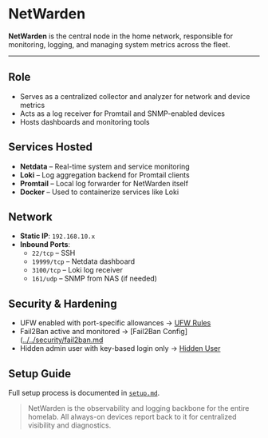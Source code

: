 
# NetWarden

**NetWarden** is the central node in the home network, responsible for monitoring, logging, and managing system metrics across the fleet.

---

## Role
- Serves as a centralized collector and analyzer for network and device metrics
- Acts as a log receiver for Promtail and SNMP-enabled devices
- Hosts dashboards and monitoring tools


## Services Hosted
- **Netdata** – Real-time system and service monitoring
- **Loki** – Log aggregation backend for Promtail clients
- **Promtail** – Local log forwarder for NetWarden itself
- **Docker** – Used to containerize services like Loki


## Network
- **Static IP**: `192.168.10.x`
- **Inbound Ports**:
  - `22/tcp` – SSH
  - `19999/tcp` – Netdata dashboard
  - `3100/tcp` – Loki log receiver
  - `161/udp` – SNMP from NAS (if needed)


## Security & Hardening
- UFW enabled with port-specific allowances → [UFW Rules](https://github.com/gorman-ap/homelab-setup/blob/main/docs/security/ufw_setup.md)
- Fail2Ban active and monitored → [Fail2Ban Config]([../../security/fail2ban.md](https://github.com/gorman-ap/homelab-setup/blob/main/docs/security/fail2ban_setup.md)
- Hidden admin user with key-based login only → [Hidden User](https://github.com/gorman-ap/homelab-setup/blob/main/docs/security/hidden_sudo_user.md)

## Setup Guide
Full setup process is documented in [`setup.md`](./setup.md).


> NetWarden is the observability and logging backbone for the entire homelab. All always-on devices report back to it for centralized visibility and diagnostics.

